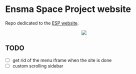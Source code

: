 # Ensma Space Project website

Repo dedicated to the [ESP website](https://esp.ensma.fr/).

<p align="center">
	<img src="https://github.com/titofra/ESP-website/blob/main/resources/beta.gif">
</p>

## TODO
- [ ] get rid of the menu iframe when the site is done
- [ ] custom scrolling sidebar
